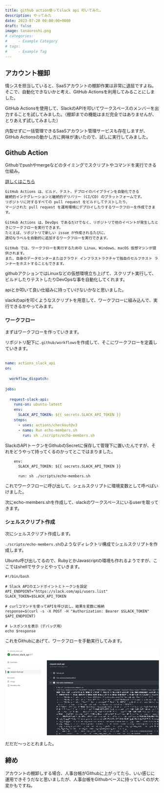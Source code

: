 ```yaml
---
title: github action使ってslack api 叩いてみた。
description: やってみた
date: 2023-07-20 00:00:00+0000
draft: false
image: tanaoroshi.png
# categories:
#     - Example Category
# tags:
#     - Example Tag
---
```



## アカウント棚卸

情シスを担当していると、SaaSアカウントの棚卸作業は非常に退屈ですよね。そこで、自動化できないかと考え、GitHub Actionsを利用してみることにしました。

GitHub Actionsを使用して、SlackのAPIを叩いてワークスペースのメンバーを出力することを試してみました。（棚卸までの機能はまだ完全ではありませんが、とりあえず試してみました）

内製せずに一括管理できるSaaSアカウント管理サービスも存在しますが、GitHub Actionsの動かし方に興味が湧いたので、試しに実行してみました。


## Github Action

Githubでpushやmergeなどのタイミングでスクリプトやコマンドを実行できる仕組み。

[詳しくはこちら](https://docs.github.com/ja/actions/learn-github-actions/understanding-github-actions?learn=getting_started&learnProduct=actions)

```
GitHub Actions は、ビルド、テスト、デプロイのパイプラインを自動化できる
継続的インテグレーションと継続的デリバリー (CI/CD) のプラットフォームです。
リポジトリに対するすべての pull request をビルドしてテストしたり、
マージされた pull request を運用環境にデプロイしたりするワークフローを作成できます。

GitHub Actions は、DevOps であるだけでなく、リポジトリで他のイベントが発生したときにワークフローを実行できます。
たとえば、リポジトリで新しい issue が作成されるたびに、
適切なラベルを自動的に追加するワークフローを実行できます。

GitHub では、ワークフローを実行するための Linux、Windows、macOS 仮想マシンが提供されます。
また、自身のデータセンターまたはクラウド インフラストラクチャで独自のセルフホスト ランナーをホストすることもできます。
```

githubアクションではLinuxなどの仮想環境立ち上げて、スクリプト実行して、ビルドしたりテストしたりDevOpsな事を自動化してくれます。

apiとか叩いて良い仕組みに持っていけないかなと思いました。

slackのapiを叩くようなスクリプトを用意して、ワークフローに組み込んで、実行できるかやってみます。

### ワークフロー

まずはワークフローを作っていきます。

リポジトリ配下に`.github/workflows`を作成して、そこにワークフローを定義していきます。

```yaml

name: actions_slack_api
on: 

  workflow_dispatch:

jobs:

  request-slack-api:
    runs-on: ubuntu-latest
    env: 
      SLACK_API_TOKEN: ${{ secrets.SLACK_API_TOKEN }}
    steps:
      - uses: actions/checkout@v3
      - name: Run echo-members.sh
        run: sh ./scripts/echo-members.sh

```

SlackのAPIトークンをGithubのSecretに保存して管理下に置いたんですが、それをどうやって持ってくるのかってとこではまりました。

```
    env: 
      SLACK_API_TOKEN: ${{ secrets.SLACK_API_TOKEN }}

      run: sh ./scripts/echo-members.sh

```
これでワークフローに呼び出して、シェルスクリプトに環境変数として呼べばいけました。

次にecho-members.shを作成して、slackのワークスペースにいるuserを取ってきます。


### シェルスクリプト作成


次にシェルスクリプト作成します。

`./scripts/echo-members.sh`のようなディレクトリ構成でシェルスクリプトを作成します。

Ubuntu呼び出してるので、RubyとかJavascriptの環境も作れるようですが、ここではshellでサクッとやっていきます。

```shell
#!/bin/bash

# Slack APIのエンドポイントとトークンを設定
API_ENDPOINT="https://slack.com/api/users.list"
SLACK_TOKEN=$SLACK_API_TOKEN

# curlコマンドを使ってAPIを呼び出し、結果を変数に格納
response=$(curl -s -X POST -H "Authorization: Bearer $SLACK_TOKEN" $API_ENDPOINT)

# レスポンスを表示（デバッグ用）
echo $response
```

これをGithubにあげて、ワークフローを手動実行してみます。


![response.png](response.png)

だだだ～っととれました。

## 締め

アカウントの棚卸しする場合、人事台帳がGithubに上がってたら、いい感じに運用できそうだなと思いましたが、人事台帳をGithubベースに持っていくのが大変かもですね。